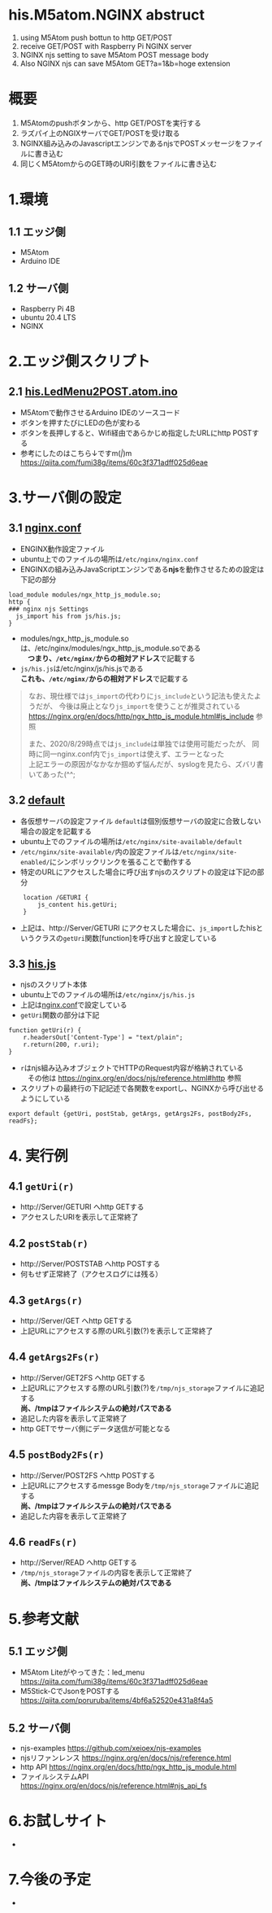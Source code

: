 # his.M5atom.NGINX abstruct
1. using M5Atom push bottun to http GET/POST
1. receive GET/POST with Raspberry Pi NGINX server
1. NGINX njs setting to save M5Atom POST message body
1. Also NGINX njs can save M5Atom GET?a=1&b=hoge extension

# 概要
1. M5Atomのpushボタンから、http GET/POSTを実行する
1. ラズパイ上のNGIXサーバでGET/POSTを受け取る
1. NGINX組み込みのJavascriptエンジンであるnjsでPOSTメッセージをファイルに書き込む
1. 同じくM5AtomからのGET時のURI引数をファイルに書き込む

# 1.環境
## 1.1 エッジ側
* M5Atom
* Arduino IDE

## 1.2 サーバ側
* Raspberry Pi 4B
* ubuntu 20.4 LTS
* NGINX

# 2.エッジ側スクリプト
## 2.1 <a href="./M5Atom/his.LedMenu2POST.atom.ino">his.LedMenu2POST.atom.ino</a>
* M5Atomで動作させるArduino IDEのソースコード
* ボタンを押すたびにLEDの色が変わる
* ボタンを長押しすると、Wifi経由であらかじめ指定したURLにhttp POSTする
* 参考にしたのはこちら↓ですm(_|_)m
https://qiita.com/fumi38g/items/60c3f371adff025d6eae

# 3.サーバ側の設定
## 3.1 <a href="./Server.root/etc/nginx/nginx.conf">nginx.conf</a>
* ENGINX動作設定ファイル
* ubuntu上でのファイルの場所は`/etc/nginx/nginx.conf`
* ENGINXの組み込みJavaScriptエンジンである**njs**を動作させるための設定は下記の部分
```
load_module modules/ngx_http_js_module.so;
http {
### nginx njs Settings
  js_import his from js/his.js;
}
```
* modules/ngx_http_js_module.soは、/etc/nginx/modules/ngx_http_js_module.soである<br>
　**つまり、`/etc/nginx/`からの相対アドレス**で記載する
* `js/his.js`は/etc/nginx/js/his.jsである<br>
  **これも、`/etc/nginx/`からの相対アドレス**で記載する

>なお、現仕様では`js_import`の代わりに`js_include`という記法も使えたようだが、
>今後は廃止となり`js_import`を使うことが推奨されている<br>
>https://nginx.org/en/docs/http/ngx_http_js_module.html#js_include 参照
>
>また、2020/8/29時点では`js_include`は単独では使用可能だったが、
>同時に同一nginx.conf内で`js_import`は使えず、エラーとなった<br>
>上記エラーの原因がなかなか掴めず悩んだが、syslogを見たら、ズバリ書いてあった(^^;

## 3.2 <a href="./Server.root/etc/nginx/sites-available/default">default</a>
* 各仮想サーバの設定ファイル `default`は個別仮想サーバの設定に合致しない場合の設定を記載する
* ubuntu上でのファイルの場所は`/etc/nginx/site-available/default`
* `/etc/nginx/site-available/`内の設定ファイルは`/etc/nginx/site-enabled/`にシンボリックリンクを張ることで動作する
* 特定のURLにアクセスした場合に呼び出すnjsのスクリプトの設定は下記の部分
```
    location /GETURI {
        js_content his.getUri;
    }
```
* 上記は、http://Server/GETURI にアクセスした場合に、`js_import`したhisというクラスの`getUri`関数[function]を呼び出すと設定している

## 3.3 <a href="./Server.root/etc/nginx/js/his.js">his.js</a>
* njsのスクリプト本体
* ubuntu上でのファイルの場所は`/etc/nginx/js/his.js`
* 上記は<a href="./Server.root/etc/nginx/nginx.conf">nginx.conf</a>で設定している
* `getUri`関数の部分は下記
```
function getUri(r) {
    r.headersOut['Content-Type'] = "text/plain";
    r.return(200, r.uri);
}
```
* `r`はnjs組み込みオブジェクトでHTTPのRequest内容が格納されている<br>
　その他は https://nginx.org/en/docs/njs/reference.html#http 参照
* スクリプトの最終行の下記記述で各関数をexportし、NGINXから呼び出せるようにしている
```
export default {getUri, postStab, getArgs, getArgs2Fs, postBody2Fs, readFs};
```

# 4. 実行例
## 4.1 `getUri(r)`
* http://Server/GETURI へhttp GETする
* アクセスしたURIを表示して正常終了

## 4.2 `postStab(r)`
* http://Server/POSTSTAB へhttp POSTする
* 何もせず正常終了（アクセスログには残る）

## 4.3 `getArgs(r)`
* http://Server/GET へhttp GETする
* 上記URLにアクセスする際のURL引数(?)を表示して正常終了

## 4.4 `getArgs2Fs(r)`
* http://Server/GET2FS へhttp GETする
* 上記URLにアクセスする際のURL引数(?)を`/tmp/njs_storage`ファイルに追記する<br>
  **尚、/tmpはファイルシステムの絶対パスである**
* 追記した内容を表示して正常終了
* http GETでサーバ側にデータ送信が可能となる

## 4.5 `postBody2Fs(r)`
* http://Server/POST2FS へhttp POSTする
* 上記URLにアクセスするmessge Bodyを`/tmp/njs_storage`ファイルに追記する<br>
  **尚、/tmpはファイルシステムの絶対パスである**
* 追記した内容を表示して正常終了

## 4.6 `readFs(r)`
* http://Server/READ へhttp GETする
* `/tmp/njs_storage`ファイルの内容を表示して正常終了<br>
  **尚、/tmpはファイルシステムの絶対パスである**

# 5.参考文献
## 5.1 エッジ側
* M5Atom Liteがやってきた：led_menu https://qiita.com/fumi38g/items/60c3f371adff025d6eae
* M5Stick-CでJsonをPOSTする　https://qiita.com/poruruba/items/4bf6a52520e431a8f4a5

## 5.2 サーバ側
* njs-examples https://github.com/xeioex/njs-examples
* njsリファンレンス https://nginx.org/en/docs/njs/reference.html
* http API https://nginx.org/en/docs/http/ngx_http_js_module.html
* ファイルシステムAPI https://nginx.org/en/docs/njs/reference.html#njs_api_fs

# 6.お試しサイト
*

# 7.今後の予定
* 
